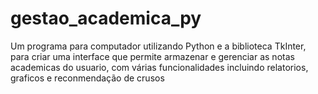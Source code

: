 # gestao_academica_py
 Um programa para computador utilizando Python e a biblioteca TkInter, para criar uma interface que permite armazenar e gerenciar as notas academicas do usuario, com várias funcionalidades incluindo relatorios, graficos e reconmendação de crusos
